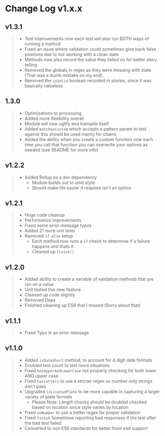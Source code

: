# Change Log v1.x.x

## v1.3.1

> - Test improvements now each test will also run BOTH ways of running a method
> - Fixed an issue where validation could sometimes give back false positives due to not working with a clean slate
> - Methods now also record the value they failed on for better story telling
> - Removed the globals in regex as they were messing with state (That was a dumb mistake on my end)
> - Removed the `isValid` boolean recorded in stories, since it was basically valueless

## 1.3.0

> - Optimizations to processing
> - Added more flexibility overall
> - Module will now uglify and transpile itself
> - Added `matchesCustom` which accepts a pattern param to test against this should be used mainly for chains
> - Added the ability when you create a custom function now each time you call that function you can overwrite your options as needed (see README for more info)

## v1.2.2

> * Added Rollup as a dev dependency
>   * Module builds out to umd style
>   * Should make life easier if requires isn't an option

## v1.2.1

> * Huge code cleanup
> * Performance improvements
> * Fixed some error message typos
> * Added 21 more unit tests
> * Removed `if else` setup
>   * Each method now runs a `if` check to determine if a failure happens and thats it
>   * Cleaned up `finish()`

## v1.2.0

> - Added ability to create a variable of validation methods that are ran on a value
> - Unit tested this new feature
> - Cleaned up code slightly
> - Removed Deps
> - Finished cleaning up ES6 that I missed (Sorry about that)

## v1.1.1

> - Fixed Typo in an error message

## v1.1.0

> - Added `isDateShort` method, to account for 4 digit date formats
> - Doubled test count to test more situations
> - Fixed `hasUpperAndLowerCase` not properly checking for both lower AND upper case
> - Fixed `hasLetters` to use a stricter regex so number only strings don't pass
> - Upgraded `isLicensePlate` to be more capable in capturing a larger variety of plate formats
>   - Please Note: Length checks should be doubled checked based on location since style varies by location
> - Fixed `noNumber` to use a better regex for proper validation
> - Fixed `finish` Sometimes reporting bad responses if the test after the bad test failed
> - Converted to non ES6 standards for better front end support

